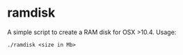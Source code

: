 ramdisk
=======

A simple script to create a RAM disk for OSX >10.4. Usage:

	./ramdisk <size in Mb>
